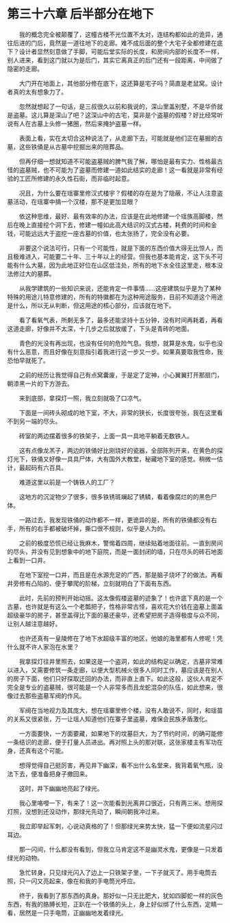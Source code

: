 # 第三十六章 后半部分在地下


　　我的概念完全被颠覆了，这幢古楼不光位置不太对，连结构都如此的诡异，通往后进的门后，竟然是一道往地下的走廊。难不成后面的整个大宅子全都修建在底下？设计者显然刻意做了手脚，可能后堂实际的长度，和房间内部的长度不一样，别人进来，看到这门就以为是后门，其实它离真正的后门还有一段距离，中间做了隐密的走廊。

　　大门开在地面上，其他部分修在底下，这还算是宅子吗？简直是老鼠窝。设计者真的太有想象力了。

　　忽然就想起了一句话，是三叔很久以前和我说的，深山里盖别墅，不是华侨就是盗墓。这儿算是深山了吧？这深山中的古宅，莫非是个盗墓的假楼？好比经常听说有人在古墓上头修一猪圈，然后来掩护盗墓一样。

　　表面上看，实在太切合这种说法了，从走廊下去，可能就是他们正在墓掘的古墓，这些铁俑是从古墓中挖掘出来的陪葬品。

　　但再仔细一想就知道不可能盗墓贼的脾气我了解，哪怕是最有实力、性格最古怪的盗墓贼，也不可能为了盗墓而修建一道如此结实的走廊！这一看就是非常有经验的工匠所修建的永久性石街，而非临时起意。

　　况且，为什么要在瑶寨里修汉式楼宇？假楼的存在是为了隐蔽，不让人注意盗墓活动，在瑶寨中搞一个汉楼，那不是更加显眼？

　　依这种思维，最好、最有效率的办法，应该是在此地修建一个瑶族高脚楼，然后在晚上直接挖个洞下去，修建一幢如此高大结识的汉式古楼，耗费的时间和金钱，可能远远大于盗挖一座古墓的价值，也太张扬了，完全没有必要。

　　非要这个说法可行，只有一个可能性，就是下面的东西价值大得无比惊人，而且极难进入，可能要二十年、三十年以上的经营。但我也基本能肯定，这下头不可能有什么大墓，因为此地正好位在山区低洼处，所有的地下水全往这里走，根本没法修过大的墓葬。   

　　从我学建筑的一些知识来说，还能肯定一件事情……这座建筑似乎是为了某种特殊的用途儿特意修建的，所有的特徽都在为这种用途服务，目前不知道这个用途是什么，所以无从判断，但这用途的核心部分，应该就在地下。

　　看了看氧气表，所剩无多了，最多还能坚持十五分钟，没有时间再耗着，再看这道走廊，好像并不太深，十几步之后就放缓了，下头是青砖的地面。

　　青色的光没有再出现，也没有任何的危险气息。我想，就算是水鬼，似乎也没有什么恶意，而且好像在刻意指引着我进行这一步又一步。如果真要取我性命，我恐怕早就死了。

　　之前的经历让我觉得自己有点窝囊废，于是定了定神，小心翼翼打开那扇门，朝漆黑一片的下方游去。

　　来到底部，拿探灯一照，我立刻就吸了口凉气。

　　下面是一间砖头砌成的地下室，不大，非常的狭长，长度很夸张，我在这里看不到另一端的尽头。

　　砖室的两边摆着很多的铁架子，上面一具一具地平躺着无数铁人。

　　这有点像龙羔子，两边的铁俑好比刚烧好的瓷器，全部陈列开来，在黄色的探灯光下，铁俑又好像一具具尸体，大有国外大教堂，秘藏地下室的感觉。稍微一估计，最起码有六百具。

　　难道这里以前是一个铸铁人的工厂？

　　这地方的沉淀物少了很多，很多铁锈斑斓起了锈鳞，看着像腐烂的的黑色尸体。

　　一路过去，我发现铁俑的动作都不一样，更诡异的是，所有的铁俑都没有右手，所有的右手都被破坏掉，撕口很不规则，似乎是人为的。

　　之前的极度恐慌已经让我麻木，警惕着四周，继续贴着地面往前。一直到房间的尽头，并没有见到想象中的地下庭院，而是一面封闭的墙，只在尽头的砖石地面上看到一口井。   

　　在地下室挖一口井，而且是在水源充足的广西，那是脑子烧坏了的做法。再看井旁修有凸陷的、便于攀爬的阶梯，立刻就明白了下面有东西。

　　此时，先前的预判开始动摇。这太像假楼盗墓的迹象了！也许底下真的是一个古墓，也许就是有这么一个老瓢把子，性格非常古怪，喜欢花大价钱在盗墓上面盖超级豪华的房子，甚至盖得比下面的墓还豪华，还希望把房子造得极度与众不同，让别人越注意越好。

　　也许还真有一皇陵修在了地下水超级丰富的地区，他娘的海里都有人修呢！凭什么就不许人家泡在水里？

　　我拿探灯往井里照去，如果这是一个盗洞，如此的结构足以确定，古墓非常难以进入，又需要修筑一条走廊，以便大型机械火很多人同时工作，墓应该是在别人的房子下面，他们只好探取迂回的办法，而非直上直下。如此这般，这伙人肯定不完全是专业的盗墓贼，很可能是一个人非常多而且龙蛇混杂的队伍，如此想来，很像过去那些盗墓军阀的作风。   

　　军阀在当地视力及其庞大，想在瑶寨里修个楼，没有人敢说不，同时，和瑶苗的关系又很紧张，万一让瑶人知道他们在寨子里盗墓，难保会民族矛盾激化。

　　一方面要快，一方面要藏，如果地下的坟墓巨大，为了节约时间，的确可能修一条结识的走廊，便于打量人员进出。再对照上头的那对联，这张家楼主有军功在身，还真有这个可能。

　　想得觉得自己挺厉害，再见井下幽深，看不出什么名堂来，我背着氧气瓶，没法下去，便准备把身子撤回来。

　　这时，井下幽幽地亮起了绿光。

　　我心里咯噔一下，有来了！这一次能看到光离井口很近，只有两三米。想用探灯照，没想到还没动作，那绿光先动了，瞬间朝我冲过来。   

　　我立即举起军刺，心说动真格的了！但那绿光来势太快，猛一下便如流星闪过耳边。

　　那一闪间，什么都没有看到，但我立马肯定这不是幽灵水鬼，更像是一只发着绿光的动物。

　　急忙转身，只见绿光闪入了边上一只铁架子里，一下子就灭了。用手电筒去照，只一闪又亮起来，像在和我的手电筒光呼应。

　　终于，我看到了那东西的真身。那好似一只无比肥大，犹如四脚蛇一样的灰色东西，有我的胳膊长短，正趴在一个铁俑的头上，身上好似绑了什么东西，定睛一看，居然是一只手电筒，正幽幽地发着绿光。


